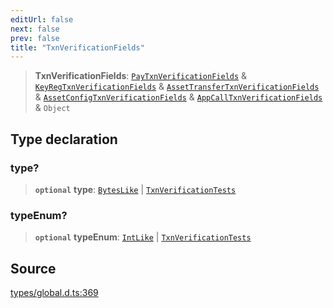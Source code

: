 ```yaml
---
editUrl: false
next: false
prev: false
title: "TxnVerificationFields"
---
```


> **TxnVerificationFields**: [`PayTxnVerificationFields`](PayTxnVerificationFields.md) & [`KeyRegTxnVerificationFields`](KeyRegTxnVerificationFields.md) & [`AssetTransferTxnVerificationFields`](AssetTransferTxnVerificationFields.md) & [`AssetConfigTxnVerificationFields`](AssetConfigTxnVerificationFields.md) & [`AppCallTxnVerificationFields`](AppCallTxnVerificationFields.md) & `Object`

## Type declaration

### type?

> **`optional`** **type**: [`BytesLike`](BytesLike.md) \| [`TxnVerificationTests`](TxnVerificationTests.md)

### typeEnum?

> **`optional`** **typeEnum**: [`IntLike`](IntLike.md) \| [`TxnVerificationTests`](TxnVerificationTests.md)

## Source

[types/global.d.ts:369](https://github.com/algorandfoundation/tealscript/blob/18ba30a9/types/global.d.ts#L369)
